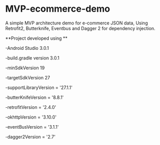 # MVP-ecommerce-demo
A simple MVP architecture demo for e-commerce JSON data, Using Retrofit2, Butterknife, Eventbus and Dagger 2 for dependency injection.

**Project developed using **


-Android Studio 3.0.1

-build.gradle version 3.0.1

-minSdkVersion 19

-targetSdkVersion 27

-supportLibraryVersion = '27.1.1'

-butterKnifeVersion = '8.8.1'

-retrofitVersion = '2.4.0'

-okhttpVersion = '3.10.0'

-eventBusVersion = '3.1.1'

-dagger2Version = '2.7'

